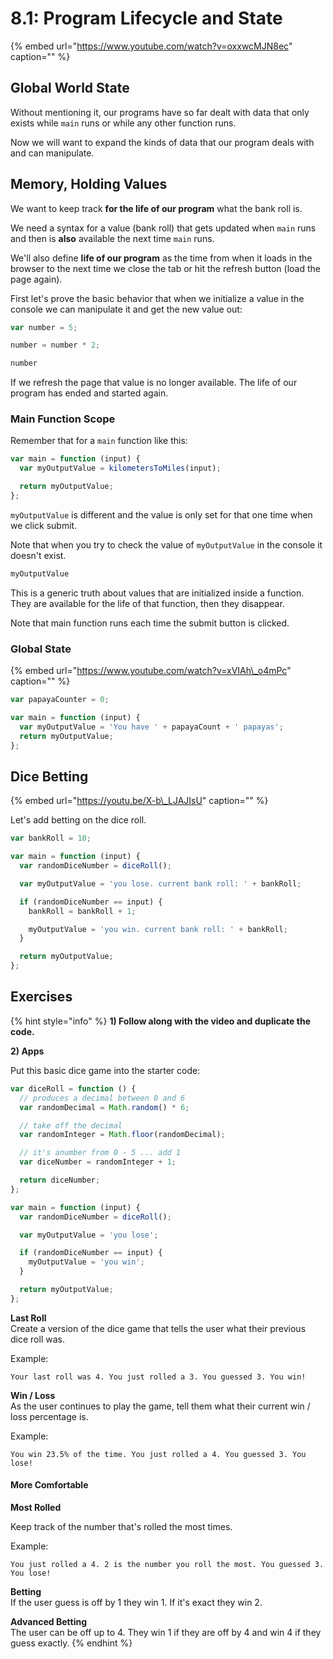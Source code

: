 # 8.1: Program Lifecycle and State

{% embed url="https://www.youtube.com/watch?v=oxxwcMJN8ec" caption="" %}

## Global World State

Without mentioning it, our programs have so far dealt with data that only exists while `main` runs or while any other function runs.

Now we will want to expand the kinds of data that our program deals with and can manipulate.

## Memory, Holding Values

We want to keep track **for the life of our program** what the bank roll is.

We need a syntax for a value \(bank roll\) that gets updated when `main` runs and then is **also** available the next time `main` runs.

We'll also define **life of our program** as the time from when it loads in the browser to the next time we close the tab or hit the refresh button \(load the page again\).

First let's prove the basic behavior that when we initialize a value in the console we can manipulate it and get the new value out:

```javascript
var number = 5;
```

```javascript
number = number * 2;
```

```javascript
number
```

If we refresh the page that value is no longer available. The life of our program has ended and started again.

### Main Function Scope

Remember that for a `main` function like this:

```javascript
var main = function (input) {
  var myOutputValue = kilometersToMiles(input);

  return myOutputValue;
};
```

`myOutputValue` is different and the value is only set for that one time when we click submit.

Note that when you try to check the value of `myOutputValue` in the console it doesn't exist.

```javascript
myOutputValue
```

This is a generic truth about values that are initialized inside a function. They are available for the life of that function, then they disappear.

Note that main function runs each time the submit button is clicked.

### Global State

{% embed url="https://www.youtube.com/watch?v=xVIAh\_o4mPc" caption="" %}

```javascript
var papayaCounter = 0;

var main = function (input) {
  var myOutputValue = 'You have ' + papayaCount + ' papayas';
  return myOutputValue;
};
```

## Dice Betting

{% embed url="https://youtu.be/X-b\_LJAJIsU" caption="" %}

Let's add betting on the dice roll.

```javascript
var bankRoll = 10;

var main = function (input) {
  var randomDiceNumber = diceRoll();

  var myOutputValue = 'you lose. current bank roll: ' + bankRoll;

  if (randomDiceNumber == input) {
    bankRoll = bankRoll + 1;

    myOutputValue = 'you win. current bank roll: ' + bankRoll;
  }

  return myOutputValue;
};
```

## Exercises

{% hint style="info" %}
**1\) Follow along with the video and duplicate the code.**

**2\) Apps**

Put this basic dice game into the starter code:

```javascript
var diceRoll = function () {
  // produces a decimal between 0 and 6
  var randomDecimal = Math.random() * 6;

  // take off the decimal
  var randomInteger = Math.floor(randomDecimal);

  // it's anumber from 0 - 5 ... add 1
  var diceNumber = randomInteger + 1;

  return diceNumber;
};

var main = function (input) {
  var randomDiceNumber = diceRoll();

  var myOutputValue = 'you lose';

  if (randomDiceNumber == input) {
    myOutputValue = 'you win';
  }

  return myOutputValue;
};
```

**Last Roll**  
Create a version of the dice game that tells the user what their previous dice roll was.

Example:

```text
Your last roll was 4. You just rolled a 3. You guessed 3. You win!
```

**Win / Loss**  
As the user continues to play the game, tell them what their current win / loss percentage is.

Example:

```text
You win 23.5% of the time. You just rolled a 4. You guessed 3. You lose!
```

#### More Comfortable

**Most Rolled**

Keep track of the number that's rolled the most times.

Example:

```text
You just rolled a 4. 2 is the number you roll the most. You guessed 3. You lose!
```

**Betting**  
If the user guess is off by 1 they win 1. If it's exact they win 2.

**Advanced Betting**  
The user can be off up to 4. They win 1 if they are off by 4 and win 4 if they guess exactly.
{% endhint %}


